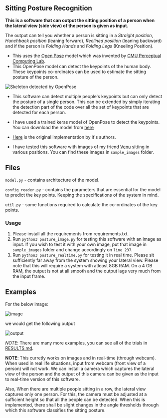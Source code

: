 ## Sitting Posture Recognition

**This is a software that can output the sitting position of a person when the lateral view (side view) of the person is given as input**. 

The output can tell you whether a person is sitting in a *Straight position*, *Hunchback position* (leaning forward), *Reclined position* (leaning backward) and if the person is *Folding Hands* and *Folding Legs* (Kneeling Position).

- This uses the [Open Pose](https://github.com/CMU-Perceptual-Computing-Lab/openpose) model which was invented by [CMU Perceptual Computing Lab](https://github.com/CMU-Perceptual-Computing-Lab/). 
- This OpenPose model can detect the keypoints of the human body. These keypoints co-ordinates can be used to estimate the sitting posture of the person.

![Skeleton detected by OpenPose](https://cdn-images-1.medium.com/max/600/1*oVTetBH6worv5grwvSFkxw.png)

- This software can detect multiple people's keypoints but can only detect the posture of a single person. This can be extended  by simply iterating the detection part of the code over all the set of keypoints that are detected for each person.
- I have used a trained keras model of OpenPose to detect the keypoints. You can download the model from [here](https://www.dropbox.com/s/llpxd14is7gyj0z/model.h5)

- [Here](https://github.com/ZheC/Realtime_Multi-Person_Pose_Estimation) is the original implementation by it's authors.
 
- I have tested this software with images of my friend [Venu](https://github.com/vchrombie) sitting in various positions. You can find these images in `sample_images` folder.

## Files
`model.py` - contains architecture of the model.

`config_reader.py` - contains the parameters that are essential for the model to predict the key points. Keeping the specifications of the system in mind.

`util.py` - some functions required to calculate the co-ordinates of the key points.

### Usage 

1. Please install all the requirements from requirements.txt.
2. Run `python3 posture_image.py` for testing this software with an image as input. If you wish to test it with your own image, put that image in `sample_images` folder and change accordingly on `line 237`. 
3. Run `python3 posture_realtime.py` for testing it in real time. Please sit sufficiently far away from the system showing your lateral view. Please note that this will require a system with atleast 8GB RAM. On a 4 GB RAM, the output is not at all smooth and the output lags very much from the input frame.

## Examples

For the below image:

![image](https://github.com/nvinayvarma189/Sitting-Posture-Recognition/blob/master/sample_images/img/img.jpg)

we would get the following output

![output](https://github.com/nvinayvarma189/Sitting-Posture-Recognition/blob/master/results/output.png)

*NOTE*: There are many more examples, you can see all of the trials in [RESULTS.md](RESULT.md).

**NOTE**: This curretly works on images and in real-time (through webcam). When used in real life situations, input from webcam (front view of a person) will not work. We can install a camera which captures the lateral view of the person and the output of this camera can be given as the input to real-time version of this software. 

Also, When there are multiple people sitting in a row, the lateral view captures only one person. For this, the camera must be adjusted at a sufficient height so that all the people can be detected. When this is implemented, there shall be slight changes in the angle thresholds through which this software classifies the sitting posture.
